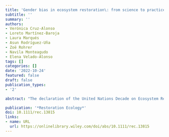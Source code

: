 ```yaml
---
title: 'Gender bias in ecosystem restoration\: from science to practice'
subtitle: ''
summary: ''
authors:
- Verónica Cruz-Alonso
- Loreto Martínez-Baroja
- Laura Marqués
- Asun Rodríguez-Uña
- Zoë Rohrer
- Navila Monteagudo
- Elena Velado-Alonso
tags: []
categories: []
date: '2022-10-24'
featured: false
draft: false
publication_types:
- '2'

abstract: "The declaration of the United Nations Decade on Ecosystem Restoration 2020–2030 has established the need to focus on human rights in restoration initiatives, including gender equality. Although this goal raises a need to monitor gender biases on ecosystem restoration, we still lack basic gender information and evaluations on the current situation. The main purpose of this study is to analyze gender bias in ecosystem restoration covering three dimensions: research, outreach, and practice. We used scientific publications from the Restoration Ecology journal, mentions of these articles in Altmetric Explorer and Twitter, and projects from the Society for Ecological Restoration\'s database. First, we study gender bias among people leading ecosystem restoration initiatives in the three dimensions. Second, we assessed factors that could influence gender bias, including year, target ecosystem, and socioeconomic country development. Third, we analyzed whether the impact of scientific knowledge in society depends on the gender of the scientific team. Our results indicate that men were primary leaders in research, outreach, and practice initiatives in ecosystem restoration. There seems to be a trend over time toward equality in research, but gender inequality is still present in most types of ecosystems, with women leading more projects in more developed countries. The impact of scientific knowledge is independent of the author\'s gender, but research of male senior authors seems to reach society more easily. This broad perspective of inequality in the three dimensions can evolve toward gender equality, by applying gender approaches in restoration policies and initiatives."

publication: '*Restoration Ecology*'
doi: 10.1111/rec.13815
links:
- name: URL
  url: https://onlinelibrary.wiley.com/doi/abs/10.1111/rec.13815
---
```

